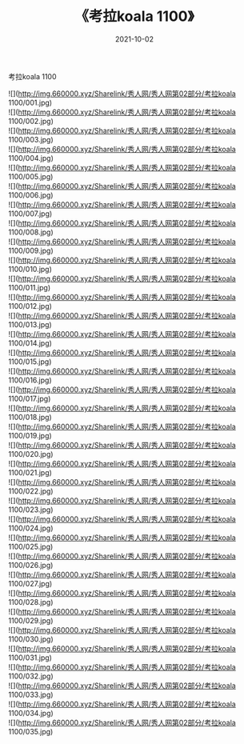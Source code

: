 ﻿---
layout: post
title:  《考拉koala 1100》
date:   2021-10-02
img: http://img.660000.xyz/Sharelink/秀人网/秀人网第02部分/考拉koala 1100/000.jpg
categories: [美女, 清纯, 唯美]
---

考拉koala 1100

  ![](http://img.660000.xyz/Sharelink/秀人网/秀人网第02部分/考拉koala 1100/001.jpg) <br> ![](http://img.660000.xyz/Sharelink/秀人网/秀人网第02部分/考拉koala 1100/002.jpg) <br> ![](http://img.660000.xyz/Sharelink/秀人网/秀人网第02部分/考拉koala 1100/003.jpg) <br> ![](http://img.660000.xyz/Sharelink/秀人网/秀人网第02部分/考拉koala 1100/004.jpg) <br> ![](http://img.660000.xyz/Sharelink/秀人网/秀人网第02部分/考拉koala 1100/005.jpg) <br> ![](http://img.660000.xyz/Sharelink/秀人网/秀人网第02部分/考拉koala 1100/006.jpg) <br> ![](http://img.660000.xyz/Sharelink/秀人网/秀人网第02部分/考拉koala 1100/007.jpg) <br> ![](http://img.660000.xyz/Sharelink/秀人网/秀人网第02部分/考拉koala 1100/008.jpg) <br> ![](http://img.660000.xyz/Sharelink/秀人网/秀人网第02部分/考拉koala 1100/009.jpg) <br> ![](http://img.660000.xyz/Sharelink/秀人网/秀人网第02部分/考拉koala 1100/010.jpg) <br> ![](http://img.660000.xyz/Sharelink/秀人网/秀人网第02部分/考拉koala 1100/011.jpg) <br> ![](http://img.660000.xyz/Sharelink/秀人网/秀人网第02部分/考拉koala 1100/012.jpg) <br> ![](http://img.660000.xyz/Sharelink/秀人网/秀人网第02部分/考拉koala 1100/013.jpg) <br> ![](http://img.660000.xyz/Sharelink/秀人网/秀人网第02部分/考拉koala 1100/014.jpg) <br> ![](http://img.660000.xyz/Sharelink/秀人网/秀人网第02部分/考拉koala 1100/015.jpg) <br> ![](http://img.660000.xyz/Sharelink/秀人网/秀人网第02部分/考拉koala 1100/016.jpg) <br> ![](http://img.660000.xyz/Sharelink/秀人网/秀人网第02部分/考拉koala 1100/017.jpg) <br> ![](http://img.660000.xyz/Sharelink/秀人网/秀人网第02部分/考拉koala 1100/018.jpg) <br> ![](http://img.660000.xyz/Sharelink/秀人网/秀人网第02部分/考拉koala 1100/019.jpg) <br> ![](http://img.660000.xyz/Sharelink/秀人网/秀人网第02部分/考拉koala 1100/020.jpg) <br> ![](http://img.660000.xyz/Sharelink/秀人网/秀人网第02部分/考拉koala 1100/021.jpg) <br> ![](http://img.660000.xyz/Sharelink/秀人网/秀人网第02部分/考拉koala 1100/022.jpg) <br> ![](http://img.660000.xyz/Sharelink/秀人网/秀人网第02部分/考拉koala 1100/023.jpg) <br> ![](http://img.660000.xyz/Sharelink/秀人网/秀人网第02部分/考拉koala 1100/024.jpg) <br> ![](http://img.660000.xyz/Sharelink/秀人网/秀人网第02部分/考拉koala 1100/025.jpg) <br> ![](http://img.660000.xyz/Sharelink/秀人网/秀人网第02部分/考拉koala 1100/026.jpg) <br> ![](http://img.660000.xyz/Sharelink/秀人网/秀人网第02部分/考拉koala 1100/027.jpg) <br> ![](http://img.660000.xyz/Sharelink/秀人网/秀人网第02部分/考拉koala 1100/028.jpg) <br> ![](http://img.660000.xyz/Sharelink/秀人网/秀人网第02部分/考拉koala 1100/029.jpg) <br> ![](http://img.660000.xyz/Sharelink/秀人网/秀人网第02部分/考拉koala 1100/030.jpg) <br> ![](http://img.660000.xyz/Sharelink/秀人网/秀人网第02部分/考拉koala 1100/031.jpg) <br> ![](http://img.660000.xyz/Sharelink/秀人网/秀人网第02部分/考拉koala 1100/032.jpg) <br> ![](http://img.660000.xyz/Sharelink/秀人网/秀人网第02部分/考拉koala 1100/033.jpg) <br> ![](http://img.660000.xyz/Sharelink/秀人网/秀人网第02部分/考拉koala 1100/034.jpg) <br> ![](http://img.660000.xyz/Sharelink/秀人网/秀人网第02部分/考拉koala 1100/035.jpg) <br>